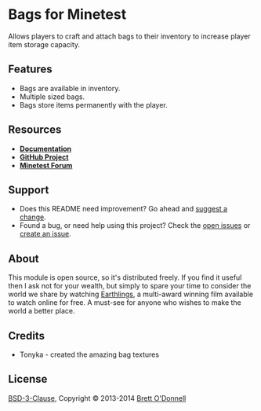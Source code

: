 # Bags for Minetest

Allows players to craft and attach bags to their inventory to increase player item storage capacity.


## Features

- Bags are available in inventory.
- Multiple sized bags.
- Bags store items permanently with the player.


## Resources

- **[Documentation](http://cornernote.github.io/minetest-bags)**
- **[GitHub Project](https://github.com/cornernote/minetest-bags)**
- **[Minetest Forum](http://minetest.net/forum/viewtopic.php?id=3081)**


## Support

- Does this README need improvement?  Go ahead and [suggest a change](https://github.com/cornernote/minetest-bags/edit/master/README.md).
- Found a bug, or need help using this project?  Check the [open issues](https://github.com/cornernote/minetest-bags/issues) or [create an issue](https://github.com/cornernote/minetest-bags/issues/new).


## About

This module is open source, so it's distributed freely. If you find it useful then I ask not for your wealth, but simply to spare your time to consider the world we share by watching [Earthlings](http://earthlings.com/), a multi-award winning film available to watch online for free. A must-see for anyone who wishes to make the world a better place.


## Credits

- Tonyka - created the amazing bag textures


## License

[BSD-3-Clause](https://raw.github.com/cornernote/minetest-bags/master/LICENSE), Copyright © 2013-2014 [Brett O'Donnell](http://cornernote.github.io/)
